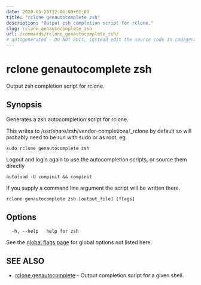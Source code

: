 ```yaml
---
date: 2020-05-25T12:06:00+01:00
title: "rclone genautocomplete zsh"
description: "Output zsh completion script for rclone."
slug: rclone_genautocomplete_zsh
url: /commands/rclone_genautocomplete_zsh/
# autogenerated - DO NOT EDIT, instead edit the source code in cmd/genautocomplete/zsh/ and as part of making a release run "make commanddocs"
---
```

# rclone genautocomplete zsh

Output zsh completion script for rclone.

## Synopsis


Generates a zsh autocompletion script for rclone.

This writes to /usr/share/zsh/vendor-completions/_rclone by default so will
probably need to be run with sudo or as root, eg

    sudo rclone genautocomplete zsh

Logout and login again to use the autocompletion scripts, or source
them directly

    autoload -U compinit && compinit

If you supply a command line argument the script will be written
there.


```
rclone genautocomplete zsh [output_file] [flags]
```

## Options

```
  -h, --help   help for zsh
```

See the [global flags page](/flags/) for global options not listed here.

## SEE ALSO

* [rclone genautocomplete](/commands/rclone_genautocomplete/)	 - Output completion script for a given shell.

